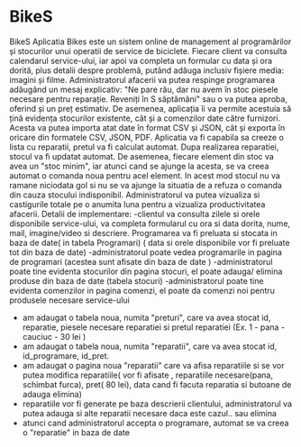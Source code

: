 # BikeS
BikeS
Aplicatia Bikes este un sistem online de management al programărilor și stocurilor unui operatii de service de biciclete. 
Fiecare client va consulta calendarul service-ului, iar apoi va completa un formular cu data și ora dorită, plus detalii despre problemă, putând adăuga inclusiv fișiere media: imagini și filme. 
Administratorul afacerii va putea respinge programarea adăugând un mesaj explicativ: "Ne pare rău, dar nu avem în stoc piesele necesare pentru reparație. Reveniți în S săptămâni" sau o va putea aproba, oferind și un preț estimativ.
De asemenea, aplicația îi va permite acestuia să țină evidența stocurilor existente, cât și a comenzilor date către furnizori. Acesta va putea importa atat date în format CSV și JSON, cât și exporta în oricare din formatele CSV, JSON, PDF.
Aplicatia va fi capabila sa creeze o lista cu reparatii, pretul va fi calculat automat. Dupa realizarea reparatiei, stocul va fi updatat automat.
    De asemenea, fiecare element din stoc va avea un "stoc minim", iar atunci cand se ajunge la acesta, se va creea automat o comanda noua pentru acel element. In acest mod stocul nu va ramane niciodata gol si nu se va ajunge la situatia de a refuza o comanda din cauza stocului indisponibil.
    Administratorul va putea vizualiza si castigurile totale pe o anumita luna pentru a vizualiza productivitatea afacerii.
Detalii de implementare:
-clientul va consulta zilele si orele disponibile service-ului, va completa formularul cu ora si data dorita, nume, mail, imagine/video si descriere. Programarea va fi preluata si stocata in baza de date( in tabela Programari) ( data si orele disponibile vor fi preluate tot din baza de date)
-administratorul poate vedea programarile in pagina de programari (acestea sunt afisate din baza de date )
-administratorul poate tine evidenta stocurilor din pagina stocuri, el poate adauga/ elimina produse din baza de date (tabela stocuri)
-administratorul poate tine evidenta comenzilor in pagina comenzi, el poate da comenzi noi pentru produsele necesare service-ului
- am adaugat o tabela noua, numita "preturi", care va avea stocat id, reparatie, piesele necesare reparatiei si pretul reparatiei (Ex. 1 - pana - cauciuc - 30 lei ) 
- am adaugat o tabela noua, numita "reparatii", care va avea stocat id, id_programare, id_pret.
- am adaugat o pagina noua "reparatii" care va afisa reparatiile si se vor putea modifica reparatiile( vor fi afisate , reparatiile necesare(pana, schimbat furca), pret( 80 lei), data cand fi facuta reparatia si butoane de adauga elimina) 
- reparatiile vor fi generate pe baza descrierii clientului, administratorul va putea adauga si alte reparatii necesare daca este cazul.. sau elimina
- atunci cand administratorul accepta o programare, automat se va creea o "reparatie" in baza de date
